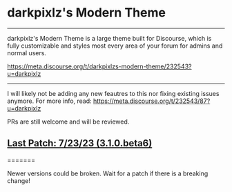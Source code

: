 # darkpixlz's Modern Theme
---

darkpixlz's Modern Theme is a large theme built for Discourse, which is fully customizable and styles most every area of your forum for admins and normal users.

https://meta.discourse.org/t/darkpixlzs-modern-theme/232543?u=darkpixlz

-----

I will likely not be adding any new feautres to this nor fixing existing issues anymore. For more info, read: https://meta.discourse.org/t/232543/87?u=darkpixlz

PRs are still welcome and will be reviewed.

## [Last Patch: 7/23/23 (3.1.0.beta6)]()
=======

Newer versions could be broken. Wait for a patch if there is a breaking change!
